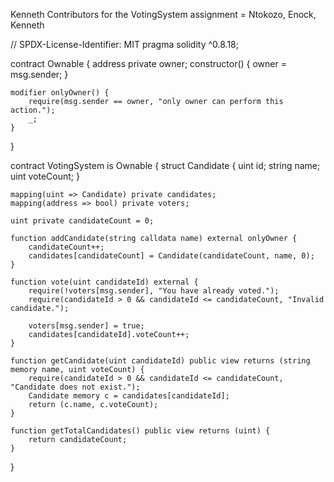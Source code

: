 Kenneth
Contributors for the VotingSystem assignment = Ntokozo, Enock, Kenneth


// SPDX-License-Identifier: MIT
pragma solidity ^0.8.18;

contract Ownable {
    address private owner;
    constructor() {
        owner = msg.sender;
    }

    modifier onlyOwner() {
        require(msg.sender == owner, "only owner can perform this action.");
        _;
    }
}

contract VotingSystem is Ownable {
    struct Candidate {
        uint id;
        string name;
        uint voteCount;
    }

    

    mapping(uint => Candidate) private candidates;
    mapping(address => bool) private voters;
    
    uint private candidateCount = 0;
    
    function addCandidate(string calldata name) external onlyOwner {
        candidateCount++;
        candidates[candidateCount] = Candidate(candidateCount, name, 0);
    }

    function vote(uint candidateId) external {
        require(!voters[msg.sender], "You have already voted.");
        require(candidateId > 0 && candidateId <= candidateCount, "Invalid candidate.");

        voters[msg.sender] = true;
        candidates[candidateId].voteCount++;
    }

    function getCandidate(uint candidateId) public view returns (string memory name, uint voteCount) {
        require(candidateId > 0 && candidateId <= candidateCount, "Candidate does not exist.");
        Candidate memory c = candidates[candidateId];
        return (c.name, c.voteCount);
    }

    function getTotalCandidates() public view returns (uint) {
        return candidateCount;
    }
}




